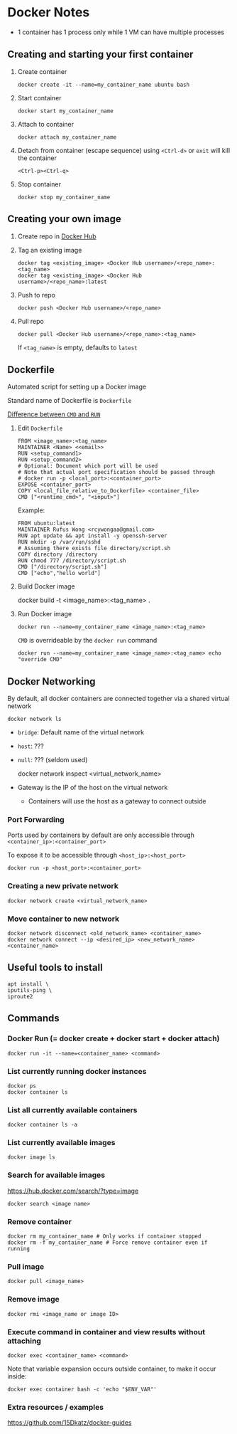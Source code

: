 # Docker Notes
- 1 container has 1 process only while 1 VM can have multiple processes

## Creating and starting your first container

1. Create container

       docker create -it --name=my_container_name ubuntu bash

1. Start container

       docker start my_container_name

1. Attach to container

       docker attach my_container_name

1. Detach from container (escape sequence)
   using `<Ctrl-d>` or `exit` will kill the container

       <Ctrl-p><Ctrl-q>

1. Stop container

       docker stop my_container_name

## Creating your own image

1. Create repo in [Docker Hub](https://cloud.docker.com/repository/list)

1. Tag an existing image

       docker tag <existing_image> <Docker Hub username>/<repo_name>:<tag_name>
       docker tag <existing_image> <Docker Hub username>/<repo_name>:latest

1. Push to repo

       docker push <Docker Hub username>/<repo_name>

1. Pull repo

       docker pull <Docker Hub username>/<repo_name>:<tag_name>

   If `<tag_name>` is empty, defaults to `latest`

## Dockerfile

Automated script for setting up a Docker image

Standard name of Dockerfile is `Dockerfile`

[Difference between `CMD` and `RUN`](https://stackoverflow.com/questions/37461868/difference-between-run-and-cmd-in-a-docker-file)

1. Edit `Dockerfile`

   ```
   FROM <image_name>:<tag_name>
   MAINTAINER <Name> <<email>>
   RUN <setup_command1>
   RUN <setup_command2>
   # Optional: Document which port will be used
   # Note that actual port specification should be passed through
   # docker run -p <local_port>:<container_port>
   EXPOSE <container_port>
   COPY <local_file_relative_to_Dockerfile> <container_file>
   CMD ["<runtime_cmd>", "<input>"]
   ```

   Example:

   ```
   FROM ubuntu:latest
   MAINTAINER Rufus Wong <rcywongaa@gmail.com>
   RUN apt update && apt install -y openssh-server
   RUN mkdir -p /var/run/sshd
   # Assuming there exists file directory/script.sh
   COPY directory /directory
   RUN chmod 777 /directory/script.sh
   CMD ["/directory/script.sh"]
   CMD ["echo","hello world"]
   ```

1. Build Docker image

    docker build -t <image_name>:<tag_name> .

1. Run Docker image

       docker run --name=my_container_name <image_name>:<tag_name>

   `CMD` is overrideable by the `docker run` command

       docker run --name=my_container_name <image_name>:<tag_name> echo "override CMD"

## Docker Networking

By default, all docker containers are connected together via a shared virtual network

    docker network ls

- `bridge`: Default name of the virtual network
- `host`: ???
- `null`: ??? (seldom used)

    docker network inspect <virtual_network_name> 

- Gateway is the IP of the host on the virtual network
  - Containers will use the host as a gateway to connect outside

### Port Forwarding

Ports used by containers by default are only accessible through `<container_ip>:<container_port>` 

To expose it to be accessible through `<host_ip>:<host_port>`

    docker run -p <host_port>:<container_port>

### Creating a new private network

    docker network create <virtual_network_name>

### Move container to new network

    docker network disconnect <old_network_name> <container_name>
    docker network connect --ip <desired_ip> <new_network_name> <container_name>

## Useful tools to install

    apt install \
    iputils-ping \
    iproute2

## Commands

### Docker Run (= docker create + docker start + docker attach)

    docker run -it --name=<container_name> <command>

### List currently running docker instances

    docker ps
    docker container ls

### List all currently available containers

    docker container ls -a

### List currently available images

    docker image ls

### Search for available images
<https://hub.docker.com/search/?type=image>

    docker search <image name>

### Remove container

    docker rm my_container_name # Only works if container stopped
    docker rm -f my_container_name # Force remove container even if running

### Pull image

    docker pull <image_name>

### Remove image

    docker rmi <image_name or image ID>

### Execute command in container and view results without attaching

    docker exec <container_name> <command>

Note that variable expansion occurs outside container, to make it occur inside:

    docker exec container bash -c 'echo "$ENV_VAR"'

### Extra resources / examples
<https://github.com/15Dkatz/docker-guides>
